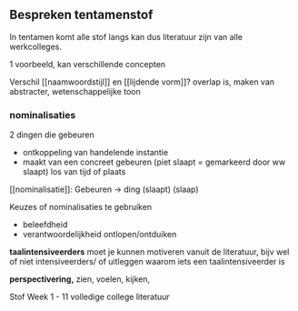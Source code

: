## Bespreken tentamenstof

In tentamen komt alle stof langs kan dus literatuur zijn van alle werkcolleges.

1 voorbeeld, kan verschillende concepten

Verschil [[naamwoordstijl]] en [[lijdende vorm]]?
overlap is, maken van abstracter, wetenschappelijke toon

### nominalisaties
2 dingen die gebeuren
- ontkoppeling van handelende instantie
- maakt van een concreet gebeuren (piet slaapt = gemarkeerd door ww slaapt) los van tijd of plaats

[[nominalisatie]]:
Gebeuren -> ding
(slaapt)           (slaap)

Keuzes of nominalisaties te gebruiken
- beleefdheid
- verantwoordelijkheid ontlopen/ontduiken

**taalintensiveerders**
moet je kunnen motiveren vanuit de literatuur,
bijv wel of niet intensiveerders/ of uitleggen waarom iets een taalintensiveerder is


**perspectivering,**
zien, voelen, kijken,


Stof 
Week 1 - 11 volledige college literatuur




